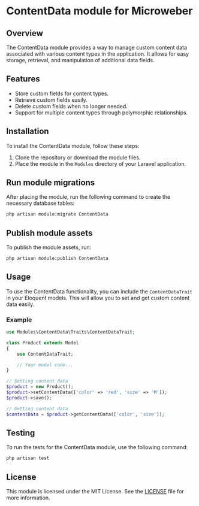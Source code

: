 # ContentData module for Microweber 

## Overview
The ContentData module provides a way to manage custom content data associated with various content types in the application. It allows for easy storage, retrieval, and manipulation of additional data fields.

## Features
- Store custom fields for content types.
- Retrieve custom fields easily.
- Delete custom fields when no longer needed.
- Support for multiple content types through polymorphic relationships.

## Installation
To install the ContentData module, follow these steps:

1. Clone the repository or download the module files.
2. Place the module in the `Modules` directory of your Laravel application.

## Run module migrations
After placing the module, run the following command to create the necessary database tables:

```sh
php artisan module:migrate ContentData
```

## Publish module assets
To publish the module assets, run:

```sh
php artisan module:publish ContentData
```

## Usage
To use the ContentData functionality, you can include the `ContentDataTrait` in your Eloquent models. This will allow you to set and get custom content data easily.

### Example
```php
use Modules\ContentData\Traits\ContentDataTrait;

class Product extends Model
{
    use ContentDataTrait;

    // Your model code...
}

// Setting content data
$product = new Product();
$product->setContentData(['color' => 'red', 'size' => 'M']);
$product->save();

// Getting content data
$contentData = $product->getContentData(['color', 'size']);
```

## Testing
To run the tests for the ContentData module, use the following command:

```sh
php artisan test
```

## License
This module is licensed under the MIT License. See the [LICENSE](https://github.com/microweber/microweber/blob/master/LICENSE) file for more information.
